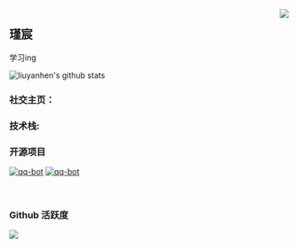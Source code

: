 <img align="right" src="https://count.getloli.com/get/@:liuyanhen?theme=rule34">

## 瑾宸
学习ing

![liuyanhen's github stats](https://github-readme-stats.vercel.app/api?username=liuyanhen&show_icons=true&theme=vue)
### **社交主页：**

### **技术栈:**

### 开源项目

[![qq-bot](https://github-readme-stats.vercel.app/api/pin/?username=liuyanhen&repo=qq-bot)](https://github.com/liuyanhen/qq-bot)
[![qq-bot](https://github-readme-stats.vercel.app/api/pin/?username=liuyanhen&repo=vue3-electron-serialport)](https://github.com/liuyanhen/vue3-electron-serialport)
<br><br><br>

### Github 活跃度

[![](https://activity-graph.herokuapp.com/graph?username=liuyanhen&theme=dracula)](https://github.com/ashutosh00710/github-readme-activity-graph)



